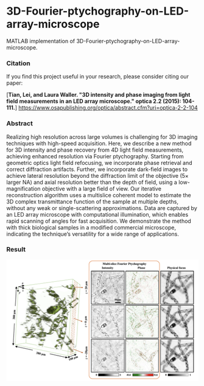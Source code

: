# 3D-Fourier-ptychography-on-LED-array-microscope

MATLAB implementation of 3D-Fourier-ptychography-on-LED-array-microscope. 

### Citation

If you find this project useful in your research, please consider citing our paper:

[**Tian, Lei, and Laura Waller. "3D intensity and phase imaging from light field measurements in an LED array microscope." optica 2.2 (2015): 104-111.**] https://www.osapublishing.org/optica/abstract.cfm?uri=optica-2-2-104


### Abstract

Realizing high resolution across large volumes is challenging for 3D imaging techniques with high-speed acquisition. Here, we describe a new method for 3D intensity and phase recovery from 4D light field measurements, achieving enhanced resolution via Fourier ptychography. Starting from geometric optics light field refocusing, we incorporate phase retrieval and correct diffraction artifacts. Further, we incorporate dark-field images to achieve lateral resolution beyond the diffraction limit of the objective (5×
 larger NA) and axial resolution better than the depth of field, using a low-magnification objective with a large field of view. Our iterative reconstruction algorithm uses a multislice coherent model to estimate the 3D complex transmittance function of the sample at multiple depths, without any weak or single-scattering approximations. Data are captured by an LED array microscope with computational illumination, which enables rapid scanning of angles for fast acquisition. We demonstrate the method with thick biological samples in a modified commercial microscope, indicating the technique’s versatility for a wide range of applications.


### Result 

<p align="center">
  <img src="/images/result.png">
</p>
